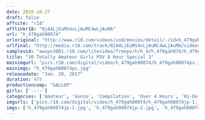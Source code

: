 ```yaml
---
date: 2018-10-27
draft: false
affsite: "r18"
afflinkr18: "NjA4LjEuMS4xLjAuMC4wLjAuMA"
url: "h_479gah00074"
urloriginal: "http://www.r18.com/videos/vod/movies/detail/-/id=h_479gah00074"
urlfinal: "http://media.r18.com/track/NjA4LjEuMS4xLjAuMC4wLjAuMA/videos/vod/movies/detail/-/id=h_479gah00074"
samplevid: "awspv3001.r18.com/litevideo/freepv/h/h_4/h_479gah074/h_479gah074_dmb_w.mp4"
title: "30 Totally Amateur Girls POV 8 Hour Special 3"
mainimgurl: "pics.r18.com/digital/video/h_479gah00074/h_479gah00074ps.jpg"
mainimgs: "h_479gah00074ps.jpg"
releasedate: "Jan. 20, 2017"
duration: 475
productioncomp: "GALLOP"
girls: ['----']
categories: ['Amateur', 'Gonzo', 'Compilation', 'Over 4 Hours', 'Hi-Def']
imgurls: ['pics.r18.com/digital/video/h_479gah00074/h_479gah00074jp-1.jpg', 'pics.r18.com/digital/video/h_479gah00074/h_479gah00074jp-2.jpg', 'pics.r18.com/digital/video/h_479gah00074/h_479gah00074jp-3.jpg', 'pics.r18.com/digital/video/h_479gah00074/h_479gah00074jp-4.jpg', 'pics.r18.com/digital/video/h_479gah00074/h_479gah00074jp-5.jpg', 'pics.r18.com/digital/video/h_479gah00074/h_479gah00074jp-6.jpg', 'pics.r18.com/digital/video/h_479gah00074/h_479gah00074jp-7.jpg', 'pics.r18.com/digital/video/h_479gah00074/h_479gah00074jp-8.jpg', 'pics.r18.com/digital/video/h_479gah00074/h_479gah00074jp-9.jpg', 'pics.r18.com/digital/video/h_479gah00074/h_479gah00074jp-10.jpg', 'pics.r18.com/digital/video/h_479gah00074/h_479gah00074jp-11.jpg', 'pics.r18.com/digital/video/h_479gah00074/h_479gah00074jp-12.jpg', 'pics.r18.com/digital/video/h_479gah00074/h_479gah00074jp-13.jpg', 'pics.r18.com/digital/video/h_479gah00074/h_479gah00074jp-14.jpg', 'pics.r18.com/digital/video/h_479gah00074/h_479gah00074jp-15.jpg', 'pics.r18.com/digital/video/h_479gah00074/h_479gah00074jp-16.jpg', 'pics.r18.com/digital/video/h_479gah00074/h_479gah00074jp-17.jpg', 'pics.r18.com/digital/video/h_479gah00074/h_479gah00074jp-18.jpg', 'pics.r18.com/digital/video/h_479gah00074/h_479gah00074jp-19.jpg', 'pics.r18.com/digital/video/h_479gah00074/h_479gah00074jp-20.jpg']
imgs: ['h_479gah00074jp-1.jpg', 'h_479gah00074jp-2.jpg', 'h_479gah00074jp-3.jpg', 'h_479gah00074jp-4.jpg', 'h_479gah00074jp-5.jpg', 'h_479gah00074jp-6.jpg', 'h_479gah00074jp-7.jpg', 'h_479gah00074jp-8.jpg', 'h_479gah00074jp-9.jpg', 'h_479gah00074jp-10.jpg', 'h_479gah00074jp-11.jpg', 'h_479gah00074jp-12.jpg', 'h_479gah00074jp-13.jpg', 'h_479gah00074jp-14.jpg', 'h_479gah00074jp-15.jpg', 'h_479gah00074jp-16.jpg', 'h_479gah00074jp-17.jpg', 'h_479gah00074jp-18.jpg', 'h_479gah00074jp-19.jpg', 'h_479gah00074jp-20.jpg']
---
```

